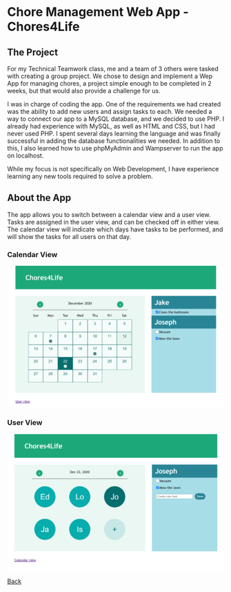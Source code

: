 # Chore Management Web App - Chores4Life

## The Project

For my Technical Teamwork class, me and a team of 3 others were tasked with creating a group project. We chose to design and implement a Wep App for managing chores, a project simple enough to be completed in 2 weeks, but that would also provide a challenge for us.

I was in charge of coding the app. One of the requirements we had created was the ability to add new users and assign tasks to each. We needed a way to connect our app to a MySQL database, and we decided to use PHP. I already had experience with MySQL, as well as HTML and CSS, but I had never used PHP. I spent several days learning the language and was finally successful in adding the database functionalities we needed. In addition to this, I also learned how to use phpMyAdmin and Wampserver to run the app on localhost.

While my focus is not specifically on Web Development, I have experience learning any new tools required to solve a problem.

## About the App

The app allows you to switch between a calendar view and a user view. Tasks are assigned in the user view, and can be checked off in either view. The calendar view will indicate which days have tasks to be performed, and will show the tasks for all users on that day.

### Calendar View
![](images/Chores4Life_Calendar.png)
### User View
![](images/Chores4Life_Users.png)

[Back](index.md)

